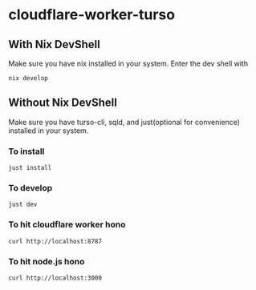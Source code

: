 # cloudflare-worker-turso

## With Nix DevShell
Make sure you have nix installed in your system. Enter the dev shell with
```
nix develop
```
## Without Nix DevShell
Make sure you have turso-cli, sqld, and just(optional for convenience) installed in your system.


### To install
```
just install
```

### To develop
```
just dev
```

### To hit cloudflare worker hono

```
curl http://localhost:8787
```

### To hit node.js hono
 ```
 curl http://localhost:3000
 ```
